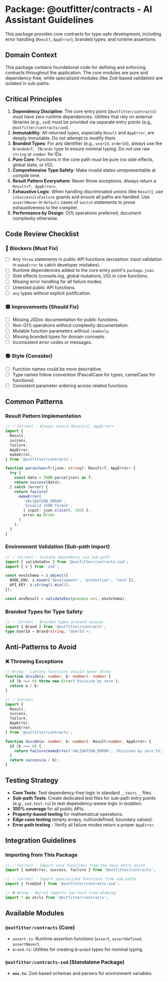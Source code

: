# Package: @outfitter/contracts - AI Assistant Guidelines

This package provides core contracts for type-safe development, including error handling (`Result`, `AppError`), branded types, and runtime assertions.

## Domain Context

This package contains foundational code for defining and enforcing contracts throughout the application. The core modules are pure and dependency-free, while specialized modules (like Zod-based validation) are isolated in sub-paths.

## Critical Principles

1.  **Dependency Discipline**: The core entry point (`@outfitter/contracts`)
must have zero runtime dependencies. Utilities that rely on external libraries (e.g., `zod`) must be provided via separate entry points (e.g., `@outfitter/contracts/zod`).
2.  **Immutability**: All returned types, especially `Result` and `AppError`,
are deeply immutable. Do not attempt to modify them.
3.  **Branded Types**: For any identifier (e.g., `userId`, `orderId`), always
use the `Branded<T, TBrand>` type to ensure nominal typing. Do not use raw `string` or `number` for IDs.
4.  **Pure Core**: Functions in the core path must be pure (no side effects,
global state, or I/O).
5.  **Comprehensive Type Safety**: Make invalid states unrepresentable at
compile time.
6.  **Result Pattern Everywhere**: Never throw exceptions. Always return a
`Result<T, AppError>`.
7.  **Exhaustive Logic**: When handling discriminated unions (like `Result`),
use `isSuccess`/`isFailure` guards and ensure all paths are handled. Use `assertNever` in `default` cases of `switch` statements to prove exhaustiveness to the compiler.
8.  **Performance by Design**: O(1) operations preferred; document complexity
otherwise.

## Code Review Checklist

### 🔴 Blockers (Must Fix)

- [ ] Any `throw` statements in public API functions (exception: input
validation in `makeError` to catch developer mistakes).
- [ ] Runtime dependencies added to the core entry point's `package.json`.
- [ ] Side effects (console.log, global mutations, I/O) in core functions.
- [ ] Missing error handling for all failure modes.
- [ ] Untested public API functions.
- [ ] `any` types without explicit justification.

### 🟡 Improvements (Should Fix)

- [ ] Missing JSDoc documentation for public functions.
- [ ] Non-O(1) operations without complexity documentation.
- [ ] Mutable function parameters without `readonly`.
- [ ] Missing branded types for domain concepts.
- [ ] Inconsistent error codes or messages.

### 🟢 Style (Consider)

- [ ] Function names could be more descriptive.
- [ ] Type names follow convention (PascalCase for types, camelCase for
functions).
- [ ] Consistent parameter ordering across related functions.

## Common Patterns

### Result Pattern Implementation

```typescript
// ✅ Correct - Always return Result<T, AppError>
import {
  Result,
  success,
  failure,
  AppError,
  makeError,
} from '@outfitter/contracts';

function parseJson<T>(json: string): Result<T, AppError> {
  try {
    const data = JSON.parse(json) as T;
    return success(data);
  } catch (error) {
    return failure(
      makeError(
        'VALIDATION_ERROR',
        'Invalid JSON format',
        { input: json.slice(0, 100) },
        error as Error
      )
    );
  }
}
```

### Environment Validation (Sub-path Import)

```typescript
// ✅ Correct - Isolate dependency via sub-path
import { validateEnv } from '@outfitter/contracts-zod';
import { z } from 'zod';

const envSchema = z.object({
  NODE_ENV: z.enum(['development', 'production', 'test']),
  API_KEY: z.string().min(1),
});

const envResult = validateEnv(process.env, envSchema);
```

### Branded Types for Type Safety

```typescript
// ✅ Correct - Branded types prevent misuse
import { Brand } from '@outfitter/contracts';
type UserId = Brand<string, 'UserId'>;
```

## Anti-Patterns to Avoid

### ❌ Throwing Exceptions

```typescript
// Wrong - Library functions should never throw
function divide(a: number, b: number): number {
  if (b === 0) throw new Error('Division by zero');
  return a / b;
}

// ✅ Correct
import {
  Result,
  success,
  failure,
  AppError,
  makeError,
} from '@outfitter/contracts';

function divide(a: number, b: number): Result<number, AppError> {
  if (b === 0) {
    return failure(makeError('VALIDATION_ERROR', 'Division by zero'));
  }
  return success(a / b);
}
```

## Testing Strategy

- **Core Tests**: Test dependency-free logic in standard `__tests__` files.
- **Sub-path Tests**: Create dedicated test files for sub-path entry points
(e.g., `zod.test.ts`) to test dependency-aware logic in isolation.
- **100% coverage** for all public APIs.
- **Property-based testing** for mathematical operations.
- **Edge case testing** (empty arrays, null/undefined, boundary values).
- **Error path testing** - Verify all failure modes return a proper `AppError`.

## Integration Guidelines

### Importing from This Package

```typescript
// ✅ Correct - Import core functions from the main entry point
import { makeError, success, failure } from '@outfitter/contracts';

// ✅ Correct - Import specialized functions from sub-paths
import { fromZod } from '@outfitter/contracts-zod';

// ❌ Wrong - Barrel imports can hurt tree-shaking
import * as utils from '@outfitter/contracts';
```

## Available Modules

### `@outfitter/contracts` (Core)

- `assert.ts`: Runtime assertion functions (`assert`, `assertDefined`,
`assertNever`).
- `brand.ts`: Utilities for creating `Branded` types for nominal typing.

### `@outfitter/contracts-zod` (Standalone Package)

- **`env.ts`**: Zod-based schemas and parsers for environment variables.
